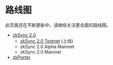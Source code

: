# 路线图

此页面还在不断更新中，请继续关注更全面的路线图。

- [zkSync 2.0](https://blog.matter-labs.io/zksync-2-0-hello-ethereum-ca48588de179)
  - [zkSync 2.0 Testnet](https://v2.zksync.io/) (上线)
  - zkSync 2.0 Alpha Mainnet
  - zkSync 2.0 Mainnet
- [zkPorter](https://blog.matter-labs.io/zkporter-a-breakthrough-in-l2-scaling-ed5e48842fbf)
